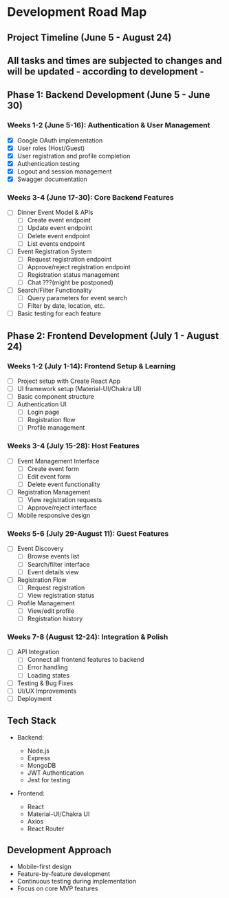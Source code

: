 # Development Road Map

## Project Timeline (June 5 - August 24)

## All tasks and times are subjected to changes and will be updated - according to development -

## Phase 1: Backend Development (June 5 - June 30)

### Weeks 1-2 (June 5-16): Authentication & User Management
- [x] Google OAuth implementation
- [x] User roles (Host/Guest)
- [x] User registration and profile completion
- [x] Authentication testing
- [x] Logout and session management
- [x] Swagger documentation

### Weeks 3-4 (June 17-30): Core Backend Features
- [ ] Dinner Event Model & APIs
  - [ ] Create event endpoint
  - [ ] Update event endpoint
  - [ ] Delete event endpoint
  - [ ] List events endpoint
- [ ] Event Registration System
  - [ ] Request registration endpoint
  - [ ] Approve/reject registration endpoint
  - [ ] Registration status management
  - [ ] Chat  ???(might be postponed)
- [ ] Search/Filter Functionality
  - [ ] Query parameters for event search
  - [ ] Filter by date, location, etc.
- [ ] Basic testing for each feature

## Phase 2: Frontend Development (July 1 - August 24)

### Weeks 1-2 (July 1-14): Frontend Setup & Learning
- [ ] Project setup with Create React App
- [ ] UI framework setup (Material-UI/Chakra UI)
- [ ] Basic component structure
- [ ] Authentication UI
  - [ ] Login page
  - [ ] Registration flow
  - [ ] Profile management

### Weeks 3-4 (July 15-28): Host Features
- [ ] Event Management Interface
  - [ ] Create event form
  - [ ] Edit event form
  - [ ] Delete event functionality
- [ ] Registration Management
  - [ ] View registration requests
  - [ ] Approve/reject interface
- [ ] Mobile responsive design

### Weeks 5-6 (July 29-August 11): Guest Features
- [ ] Event Discovery
  - [ ] Browse events list
  - [ ] Search/filter interface
  - [ ] Event details view
- [ ] Registration Flow
  - [ ] Request registration
  - [ ] View registration status
- [ ] Profile Management
  - [ ] View/edit profile
  - [ ] Registration history

### Weeks 7-8 (August 12-24): Integration & Polish
- [ ] API Integration
  - [ ] Connect all frontend features to backend
  - [ ] Error handling
  - [ ] Loading states
- [ ] Testing & Bug Fixes
- [ ] UI/UX Improvements
- [ ] Deployment

## Tech Stack
- Backend:
  - Node.js
  - Express
  - MongoDB
  - JWT Authentication
  - Jest for testing

- Frontend:
  - React
  - Material-UI/Chakra UI
  - Axios
  - React Router

## Development Approach
- Mobile-first design
- Feature-by-feature development
- Continuous testing during implementation
- Focus on core MVP features

